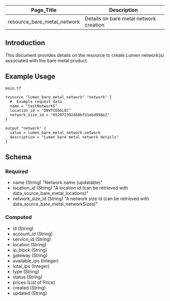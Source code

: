 | Page_Title                  | Description                            |
|-----------------------------|----------------------------------------|
| resource_bare_metal_network | Details on bare metal network creation |

## Introduction
This document provides details on the resource to create Lumen network(s) associated with the bare metal product.

## Example Usage
`main.tf`
```hcl
resource "lumen_bare_metal_network" "network" {
  #  Example request data
  name = "testNetwork5"
  location_id = "DNVTCO56LEC"
  network_size_id = "6529723924b8bf31ebd998e2"
}

output "network" {
  value = lumen_bare_metal_network.network
  description = "Lumen bare metal network details"
}
```

## Schema

### Required
- name (String) "Network name (updatable)"
- location_id (String) "A location id (can be retrieved with data_source_bare_metal_locations)"
- network_size_id (String) "A network size id (can be retrieved with data_source_bare_metal_networkSizes)"

### Computed
- id (String)
- account_id (String)
- service_id (String)
- location (String)
- ip_block (String)
- gateway (String)
- available_ips (Integer)
- total_ips (Integer)
- type (String)
- status (String)
- prices (List of Price)
- created (String)
- updated (String)